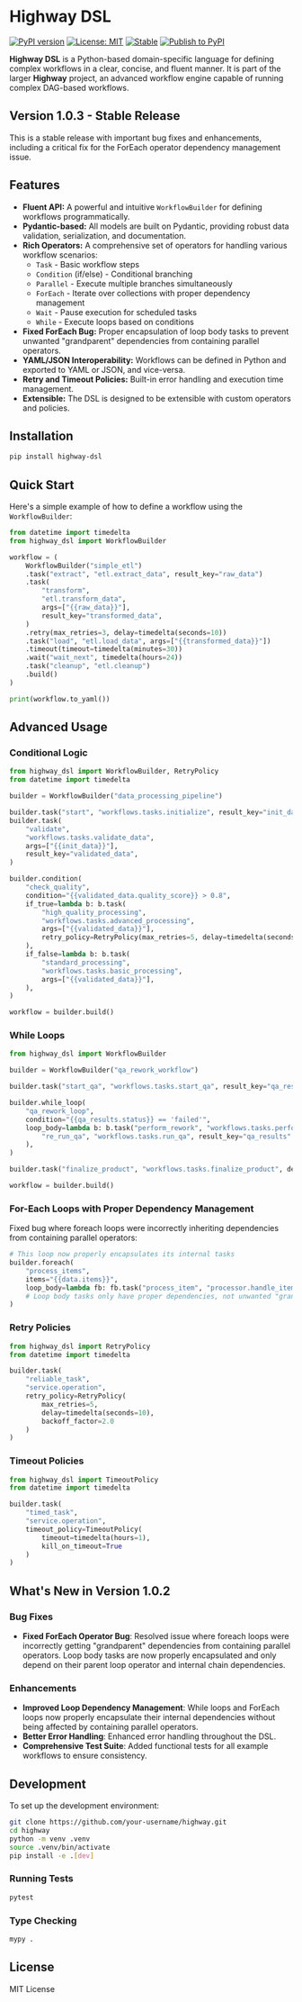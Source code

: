 # Highway DSL

[![PyPI version](https://badge.fury.io/py/highway-dsl.svg)](https://badge.fury.io/py/highway-dsl)
[![License: MIT](https://img.shields.io/badge/License-MIT-yellow.svg)](https://opensource.org/licenses/MIT)
[![Stable](https://img.shields.io/badge/Status-Stable-brightgreen)](https://pypi.org/project/highway-dsl/)
[![Publish to PyPI](https://github.com/rodmena-limited/highway_dsl/actions/workflows/publish.yml/badge.svg)](https://github.com/rodmena-limited/highway_dsl/actions/workflows/publish.yml)

**Highway DSL** is a Python-based domain-specific language for defining complex workflows in a clear, concise, and fluent manner. It is part of the larger **Highway** project, an advanced workflow engine capable of running complex DAG-based workflows.

## Version 1.0.3 - Stable Release

This is a stable release with important bug fixes and enhancements, including a critical fix for the ForEach operator dependency management issue.

## Features

*   **Fluent API:** A powerful and intuitive `WorkflowBuilder` for defining workflows programmatically.
*   **Pydantic-based:** All models are built on Pydantic, providing robust data validation, serialization, and documentation.
*   **Rich Operators:** A comprehensive set of operators for handling various workflow scenarios:
    *   `Task` - Basic workflow steps
    *   `Condition` (if/else) - Conditional branching
    *   `Parallel` - Execute multiple branches simultaneously 
    *   `ForEach` - Iterate over collections with proper dependency management
    *   `Wait` - Pause execution for scheduled tasks
    *   `While` - Execute loops based on conditions
*   **Fixed ForEach Bug:** Proper encapsulation of loop body tasks to prevent unwanted "grandparent" dependencies from containing parallel operators.
*   **YAML/JSON Interoperability:** Workflows can be defined in Python and exported to YAML or JSON, and vice-versa.
*   **Retry and Timeout Policies:** Built-in error handling and execution time management.
*   **Extensible:** The DSL is designed to be extensible with custom operators and policies.

## Installation

```bash
pip install highway-dsl
```

## Quick Start

Here's a simple example of how to define a workflow using the `WorkflowBuilder`:

```python
from datetime import timedelta
from highway_dsl import WorkflowBuilder

workflow = (
    WorkflowBuilder("simple_etl")
    .task("extract", "etl.extract_data", result_key="raw_data")
    .task(
        "transform",
        "etl.transform_data",
        args=["{{raw_data}}"],
        result_key="transformed_data",
    )
    .retry(max_retries=3, delay=timedelta(seconds=10))
    .task("load", "etl.load_data", args=["{{transformed_data}}"])
    .timeout(timeout=timedelta(minutes=30))
    .wait("wait_next", timedelta(hours=24))
    .task("cleanup", "etl.cleanup")
    .build()
)

print(workflow.to_yaml())
```

## Advanced Usage

### Conditional Logic

```python
from highway_dsl import WorkflowBuilder, RetryPolicy
from datetime import timedelta

builder = WorkflowBuilder("data_processing_pipeline")

builder.task("start", "workflows.tasks.initialize", result_key="init_data")
builder.task(
    "validate",
    "workflows.tasks.validate_data",
    args=["{{init_data}}"],
    result_key="validated_data",
)

builder.condition(
    "check_quality",
    condition="{{validated_data.quality_score}} > 0.8",
    if_true=lambda b: b.task(
        "high_quality_processing",
        "workflows.tasks.advanced_processing",
        args=["{{validated_data}}"],
        retry_policy=RetryPolicy(max_retries=5, delay=timedelta(seconds=10), backoff_factor=2.0),
    ),
    if_false=lambda b: b.task(
        "standard_processing",
        "workflows.tasks.basic_processing",
        args=["{{validated_data}}"],
    ),
)

workflow = builder.build()
```

### While Loops

```python
from highway_dsl import WorkflowBuilder

builder = WorkflowBuilder("qa_rework_workflow")

builder.task("start_qa", "workflows.tasks.start_qa", result_key="qa_results")

builder.while_loop(
    "qa_rework_loop",
    condition="{{qa_results.status}} == 'failed'",
    loop_body=lambda b: b.task("perform_rework", "workflows.tasks.perform_rework").task(
        "re_run_qa", "workflows.tasks.run_qa", result_key="qa_results"
    ),
)

builder.task("finalize_product", "workflows.tasks.finalize_product", dependencies=["qa_rework_loop"])

workflow = builder.build()
```

### For-Each Loops with Proper Dependency Management

Fixed bug where foreach loops were incorrectly inheriting dependencies from containing parallel operators:

```python
# This loop now properly encapsulates its internal tasks
builder.foreach(
    "process_items",
    items="{{data.items}}",
    loop_body=lambda fb: fb.task("process_item", "processor.handle_item", args=["{{item.id}}"])
    # Loop body tasks only have proper dependencies, not unwanted "grandparent" dependencies
)
```

### Retry Policies

```python
from highway_dsl import RetryPolicy
from datetime import timedelta

builder.task(
    "reliable_task",
    "service.operation",
    retry_policy=RetryPolicy(
        max_retries=5,
        delay=timedelta(seconds=10),
        backoff_factor=2.0
    )
)
```

### Timeout Policies

```python
from highway_dsl import TimeoutPolicy
from datetime import timedelta

builder.task(
    "timed_task",
    "service.operation",
    timeout_policy=TimeoutPolicy(
        timeout=timedelta(hours=1),
        kill_on_timeout=True
    )
)
```

## What's New in Version 1.0.2

### Bug Fixes
* **Fixed ForEach Operator Bug**: Resolved issue where foreach loops were incorrectly getting "grandparent" dependencies from containing parallel operators. Loop body tasks are now properly encapsulated and only depend on their parent loop operator and internal chain dependencies.

### Enhancements
* **Improved Loop Dependency Management**: While loops and ForEach loops now properly encapsulate their internal dependencies without being affected by containing parallel operators.
* **Better Error Handling**: Enhanced error handling throughout the DSL.
* **Comprehensive Test Suite**: Added functional tests for all example workflows to ensure consistency.

## Development

To set up the development environment:

```bash
git clone https://github.com/your-username/highway.git
cd highway
python -m venv .venv
source .venv/bin/activate
pip install -e .[dev]
```

### Running Tests

```bash
pytest
```

### Type Checking

```bash
mypy .
```

## License

MIT License
